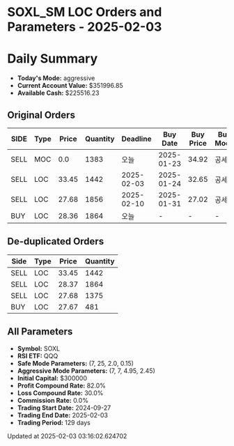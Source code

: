 # SOXL_SM LOC Orders and Parameters - 2025-02-03

# Daily Summary

- **Today's Mode:** aggressive
- **Current Account Value:** $351996.85
- **Available Cash:** $225516.23

## Original Orders

| SIDE | Type | Price | Quantity | Deadline | Buy Date | Buy Price | Buy Mode |
|------|------|-------|----------|----------|----------|-----------|----------|
| SELL | MOC | 0.0 | 1383 | 오늘 | 2025-01-23 | 34.92 | 공세 |
| SELL | LOC | 33.45 | 1442 | 2025-02-03 | 2025-01-24 | 32.65 | 공세 |
| SELL | LOC | 27.68 | 1856 | 2025-02-10 | 2025-01-31 | 27.02 | 공세 |
| BUY | LOC | 28.36 | 1864 | 오늘 | - | - | - |

## De-duplicated Orders

| Side | Type | Price | Quantity |
|------|------|-------|----------|
| SELL | LOC | 33.45 | 1442 |
| SELL | LOC | 28.37 | 1864 |
| SELL | LOC | 27.68 | 1375 |
| BUY | LOC | 27.67 | 481 |

## All Parameters

- **Symbol:** SOXL
- **RSI ETF:** QQQ
- **Safe Mode Parameters:** (7, 25, 2.0, 0.15)
- **Aggressive Mode Parameters:** (7, 7, 4.95, 2.45)
- **Initial Capital:** $300000
- **Profit Compound Rate:** 82.0%
- **Loss Compound Rate:** 30.0%
- **Commission Rate:** 0.0%
- **Trading Start Date:** 2024-09-27
- **Trading End Date:** 2025-02-03
- **Trading Period:** 129 days

Updated at 2025-02-03 03:16:02.624702
